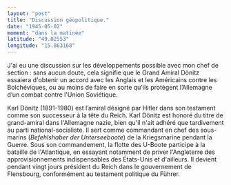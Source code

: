 ```yaml
---
layout: "post"
title: "Discussion géopolitique."
date: "1945-05-02"
moment: "dans la matinée"
latitude: "49.02553"
longitude: "15.863168"
---
```


J'ai eu une discussion sur les développements possible avec mon chef de section : sans aucun doute, cela signifie que le Grand Amiral Dönitz essaiera d'obtenir un accord avec les Anglais et les Américains contre les Bolchéviques, ou au moins de faire en sorte qu'ils protègent l’Allemagne d’un combat contre l'Union Soviétique.


<div class="histoire"></div>

<div class="commentaire">Karl Dönitz (1891-1980) est l’amiral désigné par Hitler dans son testament comme son successeur à la tête du Reich. Karl Dönitz est honoré du titre de grand-amiral dans l'Allemagne nazie, bien qu'il n'ait adhéré que tardivement au parti national-socialiste. Il sert comme commandant en chef des sous-marins (<em>Befehlshaber der Unterseeboote</em>) de la Kriegsmarine pendant la Guerre. Sous son commandement, la flotte des U-Boote participe à la bataille de l'Atlantique, en essayant notamment de priver l'Angleterre des approvisionnements indispensables des États-Unis et d'ailleurs. Il devient pendant vingt jours président du Reich dans le gouvernement de Flensbourg,  conformément au testament politique du Führer. </div>